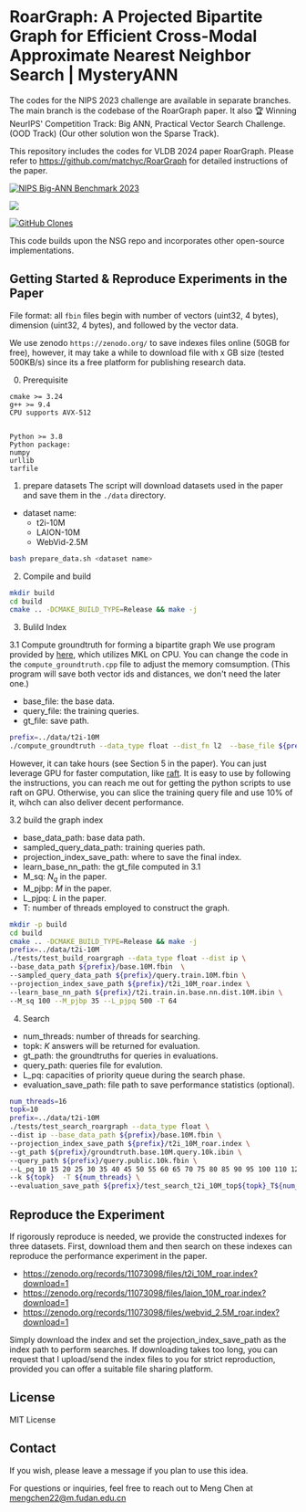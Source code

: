 # RoarGraph: A Projected Bipartite Graph for Efficient Cross-Modal Approximate Nearest Neighbor Search | MysteryANN

The codes for the NIPS 2023 challenge are available in separate branches. The main branch is the codebase of the RoarGraph paper. It also 🏆 Winning NeurIPS' Competition Track: Big ANN, Practical Vector Search Challenge. (OOD Track) (Our other solution won the Sparse Track).

This repository includes the codes for VLDB 2024 paper RoarGraph. Please refer to https://github.com/matchyc/RoarGraph for detailed instructions of the paper.

[![NIPS Big-ANN Benchmark 2023](https://img.shields.io/badge/NIPS%20Big--ANN%20Benchmark-2023-blue)](https://big-ann-benchmarks.com/neurips23.html)

![](https://api.visitorbadge.io/api/VisitorHit?user=matchyc&repo=mysteryann&countColor=%237B1E7A)



[![GitHub Clones](https://img.shields.io/badge/dynamic/json?color=success&label=Clone&query=count&url=https://gist.githubusercontent.com/matchyc/daf1f1c1372416a529003f91b5562fdc/raw/clone.json&logo=github)](https://github.com/MShawon/github-clone-count-badge)


This code builds upon the NSG repo and incorporates other open-source implementations.



## Getting Started & Reproduce Experiments in the Paper
File format: all `fbin` files begin with number of vectors (uint32, 4 bytes), dimension (uint32, 4 bytes), and followed by the vector data.

We use zenodo `https://zenodo.org/` to save indexes files online (50GB for free), however, it may take a while to download file with x GB size (tested 500KB/s) since its a free platform for publishing research data.

0. Prerequisite
```
cmake >= 3.24
g++ >= 9.4
CPU supports AVX-512


Python >= 3.8
Python package:
numpy
urllib
tarfile
```

1. prepare datasets
The script will download datasets used in the paper and save them in the `./data` directory.
- dataset name:
    - t2i-10M
    - LAION-10M
    - WebVid-2.5M
```bash
bash prepare_data.sh <dataset name>
```

2. Compile and build
```bash
mkdir build
cd build
cmake .. -DCMAKE_BUILD_TYPE=Release && make -j
```


3. Bulild Index

3.1 Compute groundtruth for forming a bipartite graph
We use program provided by [here](https://github.com/matchyc/DiskANN/tree/master/tests/utils), which utilizes MKL on CPU.
You can change the code in the `compute_groundtruth.cpp` file to adjust the memory comsumption. (This program will save both vector ids and distances, we don't need the later one.)
- base_file: the base data.
- query_file: the training queries.
- gt_file: save path.
```bash
prefix=../data/t2i-10M
./compute_groundtruth --data_type float --dist_fn l2  --base_file ${prefix}/base.10M.fbin  --query_file ${prefix}/query.train.10M.fbin  --gt_file ${prefix}/train.gt.bin --K 100
```
However, it can take hours (see Section 5 in the paper). You can just leverage GPU for faster computation, like [raft](https://github.com/rapidsai/raft). It is easy to use by following the instructions, you can reach me out for getting the python scripts to use raft on GPU. Otherwise, you can slice the training query file and use 10% of it, wihch can also deliver decent performance.

3.2 build the graph index
- base_data_path: base data path.
- sampled_query_data_path: training queries path.
- projection_index_save_path: where to save the final index.
- learn_base_nn_path: the gt_file computed in 3.1
- M_sq: $N_q$ in the paper.
- M_pjbp: $M$ in the paper.
- L_pjpq: $L$ in the paper.
- T: number of threads employed to construct the graph.
```bash
mkdir -p build
cd build
cmake .. -DCMAKE_BUILD_TYPE=Release && make -j
prefix=../data/t2i-10M
./tests/test_build_roargraph --data_type float --dist ip \
--base_data_path ${prefix}/base.10M.fbin  \
--sampled_query_data_path ${prefix}/query.train.10M.fbin \
--projection_index_save_path ${prefix}/t2i_10M_roar.index \
--learn_base_nn_path ${prefix}/t2i.train.in.base.nn.dist.10M.ibin \
--M_sq 100 --M_pjbp 35 --L_pjpq 500 -T 64
```

4. Search

- num_threads: number of threads for searching.
- topk: $K$ answers will be returned for evaluation.
- gt_path: the groundtruths for queries in evaluations.
- query_path: queries file for evalution.
- L_pq: capacities of priority queue during the search phase.
- evaluation_save_path: file path to save performance statistics (optional).
```bash
num_threads=16
topk=10
prefix=../data/t2i-10M
./tests/test_search_roargraph --data_type float \
--dist ip --base_data_path ${prefix}/base.10M.fbin \
--projection_index_save_path ${prefix}/t2i_10M_roar.index \
--gt_path ${prefix}/groundtruth.base.10M.query.10k.ibin \
--query_path ${prefix}/query.public.10k.fbin \
--L_pq 10 15 20 25 30 35 40 45 50 55 60 65 70 75 80 85 90 95 100 110 120 130 140 150 160 170 180 190 200 220 240 260 280 300 350 400 450 500 550 600 650 700 750 800 900 1000 1100 1200 1300 1400 1500 1600 1700 1800 1900 2000 \
--k ${topk}  -T ${num_threads} \
--evaluation_save_path ${prefix}/test_search_t2i_10M_top${topk}_T${num_threads}.csv
```

## Reproduce the Experiment
If rigorously reproduce is needed, we provide the constructed indexes for three datasets.
First, download them and then search on these indexes can reproduce the performance experiment in the paper.
- https://zenodo.org/records/11073098/files/t2i_10M_roar.index?download=1
- https://zenodo.org/records/11073098/files/laion_10M_roar.index?download=1
- https://zenodo.org/records/11073098/files/webvid_2.5M_roar.index?download=1

Simply download the index and set the projection_index_save_path as the index path to perform searches. If downloading takes too long, you can request that I upload/send the index files to you for strict reproduction, provided you can offer a suitable file sharing platform.

## License
MIT License



## Contact
If you wish, please leave a message if you plan to use this idea.

For questions or inquiries, feel free to reach out to Meng Chen at
[mengchen22@m.fudan.edu.cn](mailto:mengchen22@m.fudan.edu.cn)
<!-- [mengchen9909@gmail.com](mailto:mengchen9909@gmail.com) -->



